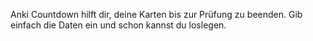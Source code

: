 Anki Countdown hilft dir, deine Karten bis zur Prüfung zu beenden. Gib einfach die Daten ein und schon kannst du loslegen.